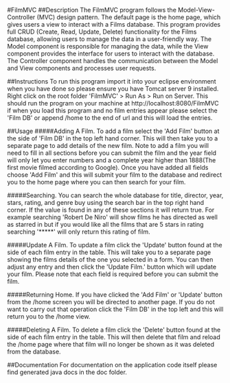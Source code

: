 #FilmMVC
##Description
The FilmMVC program follows the Model-View-Controller (MVC) design pattern. The default page is the home page, which gives users a view to interact with a Films database. 
This program provides full CRUD (Create, Read, Update, Delete) functionality for the Films database, allowing users to manage the data in a user-friendly way. 
The Model component is responsible for managing the data, while the View component provides the interface for users to interact with the database. The Controller component 
handles the communication between the Model and View components and processes user requests.

##Instructions
To run this program import it into your eclipse environment when you have done so please ensure you have Tomcat server 9 installed. Right click on the root folder 'FilmMVC' > Run As > Run on Server. This should run the program on your machine at http://localhost:8080/FilmMVC
if when you load this program and no film entries appear please select the 'Film DB' or append /home to the end of url and this will load the entries. 

##Usage
#####Adding A Film.
To add a film select the 'Add Film' button at the side of 'Film DB' in the top left hand corner. This will then take you to a separate page to add details of the new film. Note to add a film you will need to fill in all sections before you can submit the film and the year field will only let you enter numbers and a complete year higher than 1888(The first movie filmed according to Google). Once you have added all fields choose 'Add Film' and this will submit your film to the database and redirect you to the home page where you can then search for your film. 

#####Searching.
You can search the whole database for title, director, year, stars, rating, and genre buy using the search bar in the top right hand corner. If the value is found in any of these sections it will return true. For example searching 'Robert De Niro' will show films he has directed as well as starred in but if you would like all the films that are 5 stars in rating searching '*****' will only return this rating of film. 

#####Update A Film.
To update a film click the 'Update' button found at the side of each film entry in the table. This will take you to a separate page showing the films details of the one you selected in a form. You can then adjust any entry and then click the 'Update Film.' button which will update your film. Please note that each field is required before you can submit the film.

#####Returning Home.
If you have clicked the 'Add Film' or 'Update' button from the /home screen you will be directed to another page. If you do not want to carry out that operation click the 'Film DB' in the top left and this will return you to the /home view.

#####Deleting A Film.
To delete a film click the 'Delete' button found at the side of each film entry in the table. This will then delete that film and reload the /home page where that film will no longer be shown as it was deleted from the database.

##Documentation
For documentation on the application code itself please find generated java docs in the doc folder.
